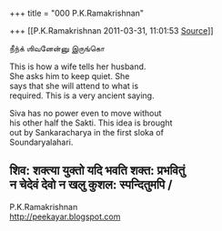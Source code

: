 +++
title = "000 P.K.Ramakrishnan"

+++
[[P.K.Ramakrishnan	2011-03-31, 11:01:53 [Source](https://groups.google.com/g/samskrita/c/Vmzv5XGG-ic)]]



  
நீந்க் ஶிவனேன்னு இருங்கொ

This is how a wife tells her husband.  
She asks him to keep quiet. She  
says that she will attend to what is  
required. This is a very ancient saying.

Siva has no power even to move without  
his other half the Sakti. This idea is brought  
out by Sankaracharya in the first sloka of  
Soundaryalahari.

शिव: शक्त्या युक्तो यदि भवति शक्त: प्रभवितुं  
न चेदेवं देवो न खलु कुशल: स्पन्दितुमपि /  
-----------------------------------  
P.K.Ramakrishnan  
<http://peekayar.blogspot.com>

